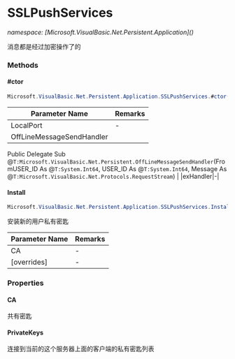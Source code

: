 ﻿# SSLPushServices
_namespace: [Microsoft.VisualBasic.Net.Persistent.Application](<a href="#" onClick="load('/docs/Microsoft.VisualBasic.Net.Persistent.Application/index.md')"></a>)_

消息都是经过加密操作了的



### Methods

#### #ctor
```csharp
Microsoft.VisualBasic.Net.Persistent.Application.SSLPushServices.#ctor(System.Int32,System.Object,Microsoft.VisualBasic.Net.Persistent.OffLineMessageSendHandler,Microsoft.VisualBasic.Net.Abstract.ExceptionHandler)
```


|Parameter Name|Remarks|
|--------------|-------|
|LocalPort|-|
|OffLineMessageSendHandler|
 Public Delegate Sub @``T:Microsoft.VisualBasic.Net.Persistent.OffLineMessageSendHandler``(FromUSER_ID As @``T:System.Int64``, USER_ID As @``T:System.Int64``, Message As @``T:Microsoft.VisualBasic.Net.Protocols.RequestStream``)
 |
|exHandler|-|


#### Install
```csharp
Microsoft.VisualBasic.Net.Persistent.Application.SSLPushServices.Install(Microsoft.VisualBasic.Net.SSL.Certificate,System.Boolean,System.String)
```
安装新的用户私有密匙

|Parameter Name|Remarks|
|--------------|-------|
|CA|-|
|[overrides]|-|



### Properties

#### CA
共有密匙
#### PrivateKeys
连接到当前的这个服务器上面的客户端的私有密匙列表
